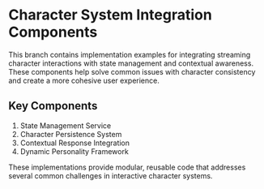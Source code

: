 # Character System Integration Components

This branch contains implementation examples for integrating streaming character interactions with state management and contextual awareness. These components help solve common issues with character consistency and create a more cohesive user experience.

## Key Components

1. State Management Service 
2. Character Persistence System
3. Contextual Response Integration
4. Dynamic Personality Framework

These implementations provide modular, reusable code that addresses several common challenges in interactive character systems.
